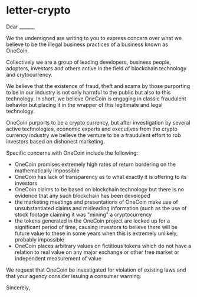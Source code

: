 # letter-crypto


Dear ______,

We the undersigned are writing to you to express concern over what we believe to be the illegal business practices of a business known as OneCoin.

Collectively we are a group of leading developers, business people, adopters, investors and others active in the field of blockchain technology and crytocurrency.

We believe that the existence of fraud, theft and scams by those purporting to be in our industry is not only harmful to the public but also to this technology.  In short, we believe OneCoin is engaging in classic fraudulent behavior but placing it in the wrapper of this legitimate and legal technology.

OneCoin purports to be a crypto currency, but after investigation by several active technologies, economic experts and executives from the crypto currency industry we believe the venture to be a fraudulent effort to rob investors based on dishonest marketing.

Specific concerns with OneCoin include the following:

- OneCoin promises extremely high rates of return bordering on the mathematically impossible
- OneCoin has lack of transparency as to what exactly it is offering to its investors
- OneCoin claims to be based on blockchain technology but there is no evidence that any such blockchain has been developed 
- the marketing meetings and presentations of OneCoin make use of unsubstantiated claims and misleading information (such as the use of stock footage claiming it was "mining" a cryptocurrency
- the tokens generated in the OneCoin project are locked up for a significant period of time, causing investors to believe there will be future value to these in some years when this is extremely unlikely, probably impossible
- OneCoin places arbitrary values on fictitious tokens which do not have a relation to real value on any major exchange or other free market or independent measurement of value

We request that OneCoin be investigated for violation of existing laws and that your agency consider issuing a consumer warning.

Sincerely,


